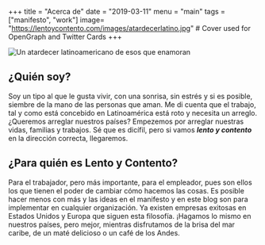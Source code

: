 +++
title = "Acerca de"
date = "2019-03-11"
menu = "main"
tags = ["manifesto", "work"]
image= "https://lentoycontento.com/images/atardecerlatino.jpg" # Cover used for OpenGraph and Twitter Cards
+++

![Un atardecer latinoamericano de esos que enamoran](/images/atardecerlatino.jpg#c "Un atardecer latinoamericano de esos que enamoran")

## ¿Quién soy?

Soy un tipo al que le gusta vivir, con una sonrisa, sin estrés y si es posible, 
siembre de la mano de las personas que aman. Me di cuenta que el trabajo, tal y como está
concebido en Latinoamérica está roto y necesita un arreglo. ¿Queremos arreglar nuestros países?
Empezemos por arreglar nuestras vidas, familias y trabajos. Sé que es dicífil, pero si vamos
***lento y contento*** en la dirección correcta, llegaremos.



## ¿Para quién es Lento y Contento?

Para el trabajador, pero más importante, para el empleador, pues son ellos los que 
tienen el poder de cambiar cómo hacemos las cosas. Es posible hacer menos con más y las
ideas en el manifesto y en este blog son para implementar en cualquier organización. Ya 
existen empresas exitosas en Estados Unidos y Europa que siguen esta filosofía.
¡Hagamos lo mismo en nuestros países, pero mejor, mientras disfrutamos de la brisa del mar
caribe, de un maté delicioso o un café de los Andes. 